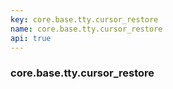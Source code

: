 ```yaml
---
key: core.base.tty.cursor_restore
name: core.base.tty.cursor_restore
api: true
---
```


### core.base.tty.cursor_restore

